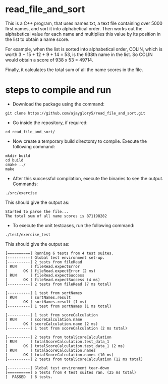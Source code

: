 # read_file_and_sort
This is a C++ program, that uses names.txt, a text file containing over 5000 first names, and sort it into alphabetical order.
Then works out the alphabetical value for each name and multiplies this value by its position in the list to obtain a name score.

For example, when the list is sorted into alphabetical order, COLIN, which is worth 3 + 15 + 12 + 9 + 14 = 53, is the 938th name in the list. So COLIN would obtain a score of 938 x 53 = 49714.

Finally, it calculates the total sum of all the name scores in the file.

# steps to compile and run
* Download the package using the command:
```
git clone https://github.com/ajayglory5/read_file_and_sort.git
```

* Go inside the repository, if required:
```
cd read_file_and_sort/
```

* Now create a temporary build directorsy to compile. Execute the following command:
```
mkdir build
cd build
cmake ../
make
```

* After this successful compilation, execute the binaries to see the output. Commands:
```
./src/exercise
```
This should give the output as:
```
Started to parse the file...
The total sum of all name scores is 871198282
```

* To execute the unit testcases, run the following command:
```
./test/exercise_test
```
This should give the output as:
```
[==========] Running 6 tests from 4 test suites.
[----------] Global test environment set-up.
[----------] 2 tests from fileRead
[ RUN      ] fileRead.expectError
[       OK ] fileRead.expectError (2 ms)
[ RUN      ] fileRead.expectSuccess
[       OK ] fileRead.expectSuccess (4 ms)
[----------] 2 tests from fileRead (7 ms total)

[----------] 1 test from sortNames
[ RUN      ] sortNames.result
[       OK ] sortNames.result (1 ms)
[----------] 1 test from sortNames (1 ms total)

[----------] 1 test from scoreCalculation
[ RUN      ] scoreCalculation.name
[       OK ] scoreCalculation.name (2 ms)
[----------] 1 test from scoreCalculation (2 ms total)

[----------] 2 tests from totalScoreCalculation
[ RUN      ] totalScoreCalculation.test_data_1
[       OK ] totalScoreCalculation.test_data_1 (2 ms)
[ RUN      ] totalScoreCalculation.names
[       OK ] totalScoreCalculation.names (10 ms)
[----------] 2 tests from totalScoreCalculation (12 ms total)

[----------] Global test environment tear-down
[==========] 6 tests from 4 test suites ran. (25 ms total)
[  PASSED  ] 6 tests.
```
